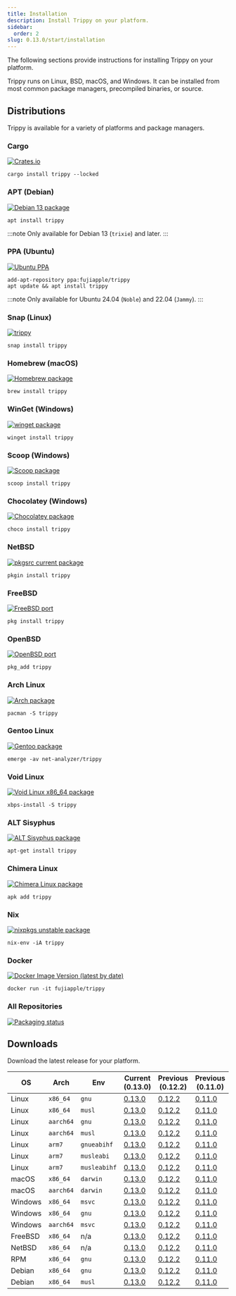 ```yaml
---
title: Installation
description: Install Trippy on your platform.
sidebar:
  order: 2
slug: 0.13.0/start/installation
---
```


The following sections provide instructions for installing Trippy on your platform.

Trippy runs on Linux, BSD, macOS, and Windows. It can be installed from most common package managers, precompiled
binaries, or source.

## Distributions

Trippy is available for a variety of platforms and package managers.

### Cargo

[![Crates.io](https://img.shields.io/crates/v/trippy)](https://crates.io/crates/trippy/0.13.0)

```shell
cargo install trippy --locked
```

### APT (Debian)

[![Debian 13 package](https://repology.org/badge/version-for-repo/debian_13/trippy.svg)](https://tracker.debian.org/pkg/trippy)

```shell
apt install trippy
```

:::note
Only available for Debian 13 (`trixie`) and later.
:::

### PPA (Ubuntu)

[![Ubuntu PPA](https://img.shields.io/badge/Ubuntu%20PPA-0.13.0-brightgreen)](https://launchpad.net/~fujiapple/+archive/ubuntu/trippy/+packages)

```shell
add-apt-repository ppa:fujiapple/trippy
apt update && apt install trippy
```

:::note
Only available for Ubuntu 24.04 (`Noble`) and 22.04 (`Jammy`).
:::

### Snap (Linux)

[![trippy](https://snapcraft.io/trippy/badge.svg)](https://snapcraft.io/trippy)

```shell
snap install trippy
```

### Homebrew (macOS)

[![Homebrew package](https://repology.org/badge/version-for-repo/homebrew/trippy.svg)](https://formulae.brew.sh/formula/trippy)

```shell
brew install trippy
```

### WinGet (Windows)

[![winget package](https://img.shields.io/badge/WinGet-0.13.0-brightgreen)](https://github.com/microsoft/winget-pkgs/tree/master/manifests/f/FujiApple/Trippy/0.13.0)

```shell
winget install trippy
```

### Scoop (Windows)

[![Scoop package](https://img.shields.io/scoop/v/trippy?style=flat\&labelColor=5c5c5c\&color=%234dc71f)](https://github.com/ScoopInstaller/Main/blob/master/bucket/trippy.json)

```shell
scoop install trippy
```

### Chocolatey (Windows)

[![Chocolatey package](https://repology.org/badge/version-for-repo/chocolatey/trippy.svg)](https://community.chocolatey.org/packages/trippy)

```shell
choco install trippy
```

### NetBSD

[![pkgsrc current package](https://repology.org/badge/version-for-repo/pkgsrc_current/trippy.svg)](https://pkgsrc.se/net/trippy)

```shell
pkgin install trippy
```

### FreeBSD

[![FreeBSD port](https://repology.org/badge/version-for-repo/freebsd/trippy.svg)](https://www.freshports.org/net/trippy/)

```shell
pkg install trippy
```

### OpenBSD

[![OpenBSD port](https://repology.org/badge/version-for-repo/openbsd/trippy.svg)](https://openports.pl/path/net/trippy)

```shell
pkg_add trippy
```

### Arch Linux

[![Arch package](https://repology.org/badge/version-for-repo/arch/trippy.svg)](https://archlinux.org/packages/extra/x86_64/trippy)

```shell
pacman -S trippy
```

### Gentoo Linux

[![Gentoo package](https://repology.org/badge/version-for-repo/gentoo/trippy.svg)](https://packages.gentoo.org/packages/net-analyzer/trippy)

```shell
emerge -av net-analyzer/trippy
```

### Void Linux

[![Void Linux x86\_64 package](https://repology.org/badge/version-for-repo/void_x86_64/trippy.svg)](https://github.com/void-linux/void-packages/tree/master/srcpkgs/trippy)

```shell
xbps-install -S trippy
```

### ALT Sisyphus

[![ALT Sisyphus package](https://repology.org/badge/version-for-repo/altsisyphus/trippy.svg)](https://packages.altlinux.org/en/sisyphus/srpms/trippy/)

```shell
apt-get install trippy
```

### Chimera Linux

[![Chimera Linux package](https://repology.org/badge/version-for-repo/chimera/trippy.svg)](https://github.com/chimera-linux/cports/tree/master/user/trippy)

```shell
apk add trippy
```

### Nix

[![nixpkgs unstable package](https://repology.org/badge/version-for-repo/nix_unstable/trippy.svg)](https://github.com/NixOS/nixpkgs/blob/master/pkgs/by-name/tr/trippy/package.nix)

```shell
nix-env -iA trippy
```

### Docker

[![Docker Image Version (latest by date)](https://img.shields.io/docker/v/fujiapple/trippy)](https://hub.docker.com/r/fujiapple/trippy/)

```shell
docker run -it fujiapple/trippy
```

### All Repositories

[![Packaging status](https://repology.org/badge/vertical-allrepos/trippy.svg)](https://repology.org/project/trippy/versions)

## Downloads

Download the latest release for your platform.

| OS      | Arch      | Env          | Current (0.13.0)                                                                                                              | Previous (0.12.2)                                                                                                             | Previous (0.11.0)                                                                                                             |
| ------- | --------- | ------------ | ----------------------------------------------------------------------------------------------------------------------------- | ----------------------------------------------------------------------------------------------------------------------------- | ----------------------------------------------------------------------------------------------------------------------------- |
| Linux   | `x86_64`  | `gnu`        | [0.13.0](https://github.com/fujiapple852/trippy/releases/download/0.13.0/trippy-0.13.0-x86_64-unknown-linux-gnu.tar.gz)       | [0.12.2](https://github.com/fujiapple852/trippy/releases/download/0.12.2/trippy-0.12.2-x86_64-unknown-linux-gnu.tar.gz)       | [0.11.0](https://github.com/fujiapple852/trippy/releases/download/0.11.0/trippy-0.11.0-x86_64-unknown-linux-gnu.tar.gz)       |
| Linux   | `x86_64`  | `musl`       | [0.13.0](https://github.com/fujiapple852/trippy/releases/download/0.13.0/trippy-0.13.0-x86_64-unknown-linux-musl.tar.gz)      | [0.12.2](https://github.com/fujiapple852/trippy/releases/download/0.12.2/trippy-0.12.2-x86_64-unknown-linux-musl.tar.gz)      | [0.11.0](https://github.com/fujiapple852/trippy/releases/download/0.11.0/trippy-0.11.0-x86_64-unknown-linux-musl.tar.gz)      |
| Linux   | `aarch64` | `gnu`        | [0.13.0](https://github.com/fujiapple852/trippy/releases/download/0.13.0/trippy-0.13.0-aarch64-unknown-linux-gnu.tar.gz)      | [0.12.2](https://github.com/fujiapple852/trippy/releases/download/0.12.2/trippy-0.12.2-aarch64-unknown-linux-gnu.tar.gz)      | [0.11.0](https://github.com/fujiapple852/trippy/releases/download/0.11.0/trippy-0.11.0-aarch64-unknown-linux-gnu.tar.gz)      |
| Linux   | `aarch64` | `musl`       | [0.13.0](https://github.com/fujiapple852/trippy/releases/download/0.13.0/trippy-0.13.0-aarch64-unknown-linux-musl.tar.gz)     | [0.12.2](https://github.com/fujiapple852/trippy/releases/download/0.12.2/trippy-0.12.2-aarch64-unknown-linux-musl.tar.gz)     | [0.11.0](https://github.com/fujiapple852/trippy/releases/download/0.11.0/trippy-0.11.0-aarch64-unknown-linux-musl.tar.gz)     |
| Linux   | `arm7`    | `gnueabihf`  | [0.13.0](https://github.com/fujiapple852/trippy/releases/download/0.13.0/trippy-0.13.0-armv7-unknown-linux-gnueabihf.tar.gz)  | [0.12.2](https://github.com/fujiapple852/trippy/releases/download/0.12.2/trippy-0.12.2-armv7-unknown-linux-gnueabihf.tar.gz)  | [0.11.0](https://github.com/fujiapple852/trippy/releases/download/0.11.0/trippy-0.11.0-armv7-unknown-linux-gnueabihf.tar.gz)  |
| Linux   | `arm7`    | `musleabi`   | [0.13.0](https://github.com/fujiapple852/trippy/releases/download/0.13.0/trippy-0.13.0-armv7-unknown-linux-musleabi.tar.gz)   | [0.12.2](https://github.com/fujiapple852/trippy/releases/download/0.12.2/trippy-0.12.2-armv7-unknown-linux-musleabi.tar.gz)   | [0.11.0](https://github.com/fujiapple852/trippy/releases/download/0.11.0/trippy-0.11.0-armv7-unknown-linux-musleabi.tar.gz)   |
| Linux   | `arm7`    | `musleabihf` | [0.13.0](https://github.com/fujiapple852/trippy/releases/download/0.13.0/trippy-0.13.0-armv7-unknown-linux-musleabihf.tar.gz) | [0.12.2](https://github.com/fujiapple852/trippy/releases/download/0.12.2/trippy-0.12.2-armv7-unknown-linux-musleabihf.tar.gz) | [0.11.0](https://github.com/fujiapple852/trippy/releases/download/0.11.0/trippy-0.11.0-armv7-unknown-linux-musleabihf.tar.gz) |
| macOS   | `x86_64`  | `darwin`     | [0.13.0](https://github.com/fujiapple852/trippy/releases/download/0.13.0/trippy-0.13.0-x86_64-apple-darwin.tar.gz)            | [0.12.2](https://github.com/fujiapple852/trippy/releases/download/0.12.2/trippy-0.12.2-x86_64-apple-darwin.tar.gz)            | [0.11.0](https://github.com/fujiapple852/trippy/releases/download/0.11.0/trippy-0.11.0-x86_64-apple-darwin.tar.gz)            |
| macOS   | `aarch64` | `darwin`     | [0.13.0](https://github.com/fujiapple852/trippy/releases/download/0.13.0/trippy-0.13.0-aarch64-apple-darwin.tar.gz)           | [0.12.2](https://github.com/fujiapple852/trippy/releases/download/0.12.2/trippy-0.12.2-aarch64-apple-darwin.tar.gz)           | [0.11.0](https://github.com/fujiapple852/trippy/releases/download/0.11.0/trippy-0.11.0-aarch64-apple-darwin.tar.gz)           |
| Windows | `x86_64`  | `msvc`       | [0.13.0](https://github.com/fujiapple852/trippy/releases/download/0.13.0/trippy-0.13.0-x86_64-pc-windows-msvc.zip)            | [0.12.2](https://github.com/fujiapple852/trippy/releases/download/0.12.2/trippy-0.12.2-x86_64-pc-windows-msvc.zip)            | [0.11.0](https://github.com/fujiapple852/trippy/releases/download/0.11.0/trippy-0.11.0-x86_64-pc-windows-msvc.zip)            |
| Windows | `x86_64`  | `gnu`        | [0.13.0](https://github.com/fujiapple852/trippy/releases/download/0.13.0/trippy-0.13.0-x86_64-pc-windows-gnu.zip)             | [0.12.2](https://github.com/fujiapple852/trippy/releases/download/0.12.2/trippy-0.12.2-x86_64-pc-windows-gnu.zip)             | [0.11.0](https://github.com/fujiapple852/trippy/releases/download/0.11.0/trippy-0.11.0-x86_64-pc-windows-gnu.zip)             |
| Windows | `aarch64` | `msvc`       | [0.13.0](https://github.com/fujiapple852/trippy/releases/download/0.13.0/trippy-0.13.0-aarch64-pc-windows-msvc.zip)           | [0.12.2](https://github.com/fujiapple852/trippy/releases/download/0.12.2/trippy-0.12.2-aarch64-pc-windows-msvc.zip)           | [0.11.0](https://github.com/fujiapple852/trippy/releases/download/0.11.0/trippy-0.11.0-aarch64-pc-windows-msvc.zip)           |
| FreeBSD | `x86_64`  | n/a          | [0.13.0](https://github.com/fujiapple852/trippy/releases/download/0.13.0/trippy-0.13.0-x86_64-unknown-freebsd.tar.gz)         | [0.12.2](https://github.com/fujiapple852/trippy/releases/download/0.12.2/trippy-0.12.2-x86_64-unknown-freebsd.tar.gz)         | [0.11.0](https://github.com/fujiapple852/trippy/releases/download/0.11.0/trippy-0.11.0-x86_64-unknown-freebsd.tar.gz)         |
| NetBSD  | `x86_64`  | n/a          | [0.13.0](https://github.com/fujiapple852/trippy/releases/download/0.13.0/trippy-0.13.0-x86_64-unknown-netbsd.tar.gz)          | [0.12.2](https://github.com/fujiapple852/trippy/releases/download/0.12.2/trippy-0.12.2-x86_64-unknown-netbsd.tar.gz)          | [0.11.0](https://github.com/fujiapple852/trippy/releases/download/0.11.0/trippy-0.11.0-x86_64-unknown-netbsd.tar.gz)          |
| RPM     | `x86_64`  | `gnu`        | [0.13.0](https://github.com/fujiapple852/trippy/releases/download/0.13.0/trippy-0.13.0-x86_64.rpm)                            | [0.12.2](https://github.com/fujiapple852/trippy/releases/download/0.12.2/trippy-0.12.2-x86_64.rpm)                            | [0.11.0](https://github.com/fujiapple852/trippy/releases/download/0.11.0/trippy-0.11.0-x86_64.rpm)                            |
| Debian  | `x86_64`  | `gnu`        | [0.13.0](https://github.com/fujiapple852/trippy/releases/download/0.13.0/trippy_x86_64-unknown-linux-gnu_0.13.0_amd64.deb)    | [0.12.2](https://github.com/fujiapple852/trippy/releases/download/0.12.2/trippy_x86_64-unknown-linux-gnu_0.12.2_amd64.deb)    | [0.11.0](https://github.com/fujiapple852/trippy/releases/download/0.11.0/trippy_x86_64-unknown-linux-gnu_0.11.0_amd64.deb)    |
| Debian  | `x86_64`  | `musl`       | [0.13.0](https://github.com/fujiapple852/trippy/releases/download/0.13.0/trippy_x86_64-unknown-linux-musl_0.13.0_amd64.deb)   | [0.12.2](https://github.com/fujiapple852/trippy/releases/download/0.12.2/trippy_x86_64-unknown-linux-musl_0.12.2_amd64.deb)   | [0.11.0](https://github.com/fujiapple852/trippy/releases/download/0.11.0/trippy_x86_64-unknown-linux-musl_0.11.0_amd64.deb)   |
